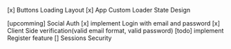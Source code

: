 [x] Buttons Loading Layout
[x] App Custom Loader State Design

<!-- Auth Todos -->

[upcomming] Social Auth
[x] implement Login with email and password
[x] Client Side verification(valid email format, valid password)
[todo] implement Register feature
[] Sessions Security
